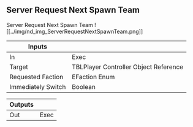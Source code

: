 ## Server Request Next Spawn Team
Server Request Next Spawn Team
![[../img/nd_img_ServerRequestNextSpawnTeam.png]]

|Inputs||
|--|--|
| In | Exec |
| Target | TBLPlayer Controller Object Reference |
| Requested Faction | EFaction Enum |
| Immediately Switch | Boolean |

|Outputs||
|--|--|
| Out | Exec |
